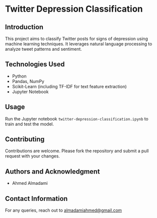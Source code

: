 # Twitter Depression Classification

## Introduction
This project aims to classify Twitter posts for signs of depression using machine learning techniques. It leverages natural language processing to analyze tweet patterns and sentiment.

## Technologies Used
- Python
- Pandas, NumPy
- Scikit-Learn (including TF-IDF for text feature extraction)
- Jupyter Notebook

## Usage
Run the Jupyter notebook `twitter-depression-classification.ipynb` to train and test the model.

## Contributing
Contributions are welcome. Please fork the repository and submit a pull request with your changes.

## Authors and Acknowledgment
- Ahmed Almadami

## Contact Information
For any queries, reach out to almadamiahmed@gmail.com
